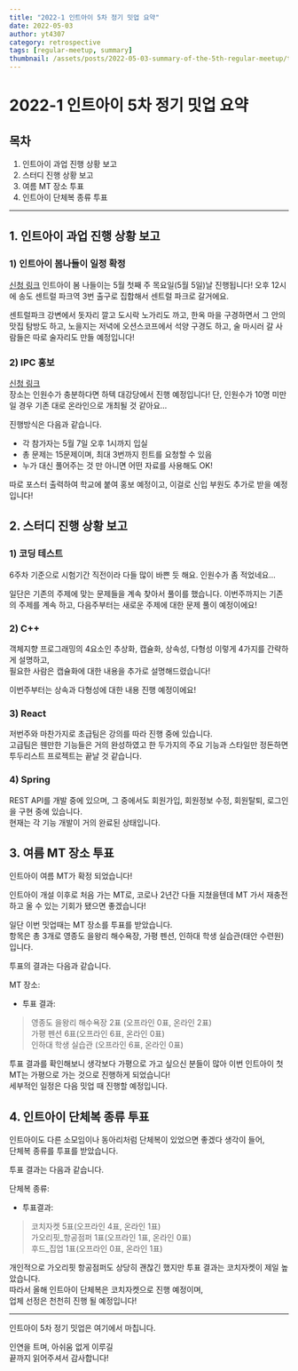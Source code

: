 ```yaml
---
title: "2022-1 인트아이 5차 정기 밋업 요약"
date: 2022-05-03
author: yt4307
category: retrospective
tags: [regular-meetup, summary]
thumbnail: /assets/posts/2022-05-03-summary-of-the-5th-regular-meetup/thumbnail.png
---
```


# 2022-1 인트아이 5차 정기 밋업 요약

## 목차
1. 인트아이 과업 진행 상황 보고
2. 스터디 진행 상황 보고
3. 여름 MT 장소 투표
4. 인트아이 단체복 종류 투표

---

## 1. 인트아이 과업 진행 상황 보고
### 1) 인트아이 봄나들이 일정 확정
[신청 링크](https://forms.gle/syf8orCk9SNBF2yP7)
인트아이 봄 나들이는 5월 첫째 주 목요일(5월 5일)날 진행됩니다!
오후 12시에 송도 센트럴 파크역 3번 출구로 집합해서 센트럴 파크로 갈거에요.

센트럴파크 강변에서 돗자리 깔고 도시락 노가리도 까고,
한옥 마을 구경하면서 그 안의 맛집 탐방도 하고,
노을지는 저녁에 오션스코프에서 석양 구경도 하고,
술 마시러 갈 사람들은 따로 술자리도 만들 예정입니다!


### 2) IPC 홍보
[신청 링크](https://forms.gle/Xo1FSq7NRjMJpGXY7)  
장소는 인원수가 충분하다면 하텍 대강당에서 진행 예정입니다!
단, 인원수가 10명 미만일 경우 기존 대로 온라인으로 개최될 것 같아요...

진행방식은 다음과 같습니다.
 - 각 참가자는 5월 7일 오후 1시까지 입실
 - 총 문제는 15문제이며, 최대 3번까지 힌트를 요청할 수 있음
 - 누가 대신 풀어주는 것 만 아니면 어떤 자료를 사용해도 OK!

따로 포스터 출력하여 학교에 붙여 홍보 예정이고,
이걸로 신입 부원도 추가로 받을 예정입니다!


## 2. 스터디 진행 상황 보고
### 1) 코딩 테스트
6주차 기준으로 시험기간 직전이라 다들 많이 바쁜 듯 해요. 인원수가 좀 적었네요...

일단은 기존의 주제에 맞는 문제들을 계속 찾아서 풀이를 했습니다.
이번주까지는 기존의 주제를 계속 하고, 다음주부터는 새로운 주제에 대한 문제 풀이 예정이에요!


### 2) C++
객체지향 프로그래밍의 4요소인 추상화, 캡슐화, 상속성, 다형성 이렇게 4가지를 간략하게 설명하고,  
필요한 사람은 캡슐화에 대한 내용을 추가로 설명해드렸습니다!

이번주부터는 상속과 다형성에 대한 내용 진행 예정이에요!


### 3) React
저번주와 마찬가지로 초급팀은 강의를 따라 진행 중에 있습니다.  
고급팀은 웬만한 기능들은 거의 완성하였고 한 두가지의 주요 기능과 스타일만 정돈하면 투두리스트 프로젝트는 끝날 것 같습니다.

### 4) Spring
REST API를 개발 중에 있으며, 그 중에서도
회원가입, 회원정보 수정, 회원탈퇴, 로그인을 구현 중에 있습니다.  
현재는 각 기능 개발이 거의 완료된 상태입니다.


## 3. 여름 MT 장소 투표
인트아이 여름 MT가 확정 되었습니다!

인트아이 개설 이후로 처음 가는 MT로, 코로나 2년간 다들 지쳤을텐데 MT 가서 재충전 하고 올 수 있는 기회가 됐으면 좋겠습니다! 

일단 이번 밋업때는 MT 장소를 투표를 받았습니다.  
항목은 총 3개로 영종도 을왕리 해수욕장, 가평 펜션, 인하대 학생 실습관(태안 수련원)입니다.

투표의 결과는 다음과 같습니다.

MT 장소:
- 투표 결과:
> 영종도 을왕리 해수욕장 2표 (오프라인 0표, 온라인 2표)  
> 가평 펜션 6표(오프라인 6표, 온라인 0표)  
> 인하대 학생 실습관 (오프라인 6표, 온라인 0표)  

투표 결과를 확인해보니 생각보다 가평으로 가고 싶으신 분들이 많아 이번 인트아이 첫 MT는 가평으로 가는 것으로 진행하게 되었습니다!  
세부적인 일정은 다음 밋업 때 진행할 예정입니다.


## 4. 인트아이 단체복 종류 투표
인트아이도 다른 소모임이나 동아리처럼 단체복이 있었으면 좋겠다 생각이 들어,  
단체복 종류를 투표를 받았습니다.

투표 결과는 다음과 같습니다.

단체복 종류:
- 투표결과:
> 코치자켓 5표(오프라인 4표, 온라인 1표)  
> 가오리핏_항공점퍼 1표(오프라인 1표, 온라인 0표)  
> 후드_집업 1표(오프라인 0표, 온라인 1표)  

개인적으로 가오리핏 항공점퍼도 상당히 괜찮긴 했지만 투표 결과는 코치자켓이 제일 높았습니다.  
따라서 올해 인트아이 단체복은 코치자켓으로 진행 예정이며,  
업체 선정은 천천히 진행 될 예정입니다!

---

인트아이 5차 정기 밋업은 여기에서 마칩니다.

인연을 트며, 아쉬움 없게 이루길  
끝까지 읽어주셔서 감사합니다!
